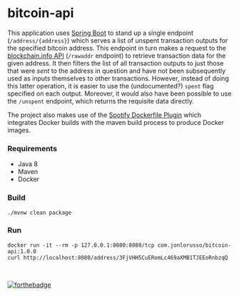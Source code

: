 # bitcoin-api

This application uses [Spring Boot](https://spring.io/projects/spring-boot) to stand up a single endpoint (`/address/{address}`) which serves a list of unspent transaction outputs for the specified bitcoin address.  This endpoint in turn makes a request to the [blockchain.info API](https://www.blockchain.com/api/blockchain_api) (`/rawaddr` endpoint) to retrieve transaction data for the given address.  It then filters the list of all transaction outputs to just those that were _sent_ to the address in question and have not been subsequently used as inputs themselves to other transactions.  However, instead of doing this latter operation, it is easier to use the (undocumented?) `spent` flag specified on each output.  Moreover, it would also have been possible to use the `/unspent` endpoint, which returns the requisite data directly.
  
The project also makes use of the [Spotify Dockerfile Plugin](https://github.com/spotify/dockerfile-maven) which integrates Docker builds with the maven build process to produce Docker images.  

### Requirements

* Java 8
* Maven
* Docker


### Build

```
./mvnw clean package
```


### Run


```
docker run -it --rm -p 127.0.0.1:8080:8080/tcp com.jonlorusso/bitcoin-api:1.0.0
curl http://localhost:8080/address/3FjVHH5CuERomLc469aXMB1TJEEoRnbzqQ
```
&nbsp;
&nbsp;
         
[![forthebadge](https://forthebadge.com/images/badges/made-with-java.svg)](https://forthebadge.com)
